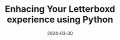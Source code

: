 ---
layout: post
title:  "Enhacing Your Letterboxd experience using Python"
date:   2024-03-30
description: Letterboxd is the biggest social media for movie lovers but here we will make this platform even better using some basic webscrapping and python knowledge"
image: "/assets/img/letterboxd-logo-v-neg-rgb-1000px.png"
---
